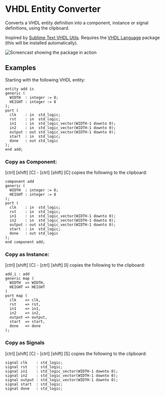 # VHDL Entity Converter

Converts a VHDL entity definition into a component, instance or signal definitions, using the clipboard.

Inspired by [Sublime Text VHDL Utils](https://github.com/korvus81/sublimetext-vhdl-utils). Requires the [VHDL Language](https://atom.io/packages/language-vhdl) package (this will be installed automatically).

![Screencast showing the package in action](https://github.com/sneakypete81/atom-vhdl-entity-converter/raw/master/demo.gif)

## Examples
Starting with the following VHDL entity:
```
entity add is
generic (
  WIDTH  : integer := 8;
  HEIGHT : integer := 8
);
port (
  clk    : in  std_logic;
  rst    : in  std_logic;
  in1    : in  std_logic_vector(WIDTH-1 downto 0);
  in2    : in  std_logic_vector(WIDTH-1 downto 0);
  output : out std_logic_vector(WIDTH-1 downto 0);
  start  : in  std_logic;
  done   : out std_logic
);
end add;
```

### Copy as Component:
[ctrl] [shift] [C] - [ctrl] [shift] [C] copies the following to the clipboard:
```
component add
generic (
  WIDTH  : integer := 8;
  HEIGHT : integer := 8
);
port (
  clk    : in  std_logic;
  rst    : in  std_logic;
  in1    : in  std_logic_vector(WIDTH-1 downto 0);
  in2    : in  std_logic_vector(WIDTH-1 downto 0);
  output : out std_logic_vector(WIDTH-1 downto 0);
  start  : in  std_logic;
  done   : out std_logic
);
end component add;
```

### Copy as Instance:
[ctrl] [shift] [C] - [ctrl] [shift] [I] copies the following to the clipboard:
```
add_i : add
generic map (
  WIDTH  => WIDTH,
  HEIGHT => HEIGHT
)
port map (
  clk    => clk,
  rst    => rst,
  in1    => in1,
  in2    => in2,
  output => output,
  start  => start,
  done   => done
);
```

### Copy as Signals
[ctrl] [shift] [C] - [ctrl] [shift] [S] copies the following to the clipboard:
```
signal clk    : std_logic;
signal rst    : std_logic;
signal in1    : std_logic_vector(WIDTH-1 downto 0);
signal in2    : std_logic_vector(WIDTH-1 downto 0);
signal output : std_logic_vector(WIDTH-1 downto 0);
signal start  : std_logic;
signal done   : std_logic;
```
